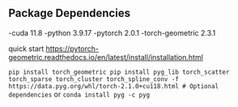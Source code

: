 ## Package Dependencies
-cuda 11.8
-python 3.9.17 
-pytorch 2.0.1 
-torch-geometric 2.3.1

quick start https://pytorch-geometric.readthedocs.io/en/latest/install/installation.html

``pip install torch_geometric
pip install pyg_lib torch_scatter torch_sparse torch_cluster torch_spline_conv -f https://data.pyg.org/whl/torch-2.1.0+cu118.html # Optional dependencies``
or 
``conda install pyg -c pyg``
